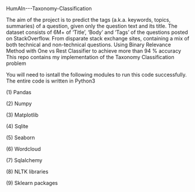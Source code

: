 HumAIn---Taxonomy-Classification

The aim of the project is to predict the tags (a.k.a. keywords, topics, summaries) of a question, given only the question text and its title. The dataset consists of 6M+ of ‘Title’, ‘Body’ and ‘Tags’ of the questions posted on StackOverflow. From disparate stack exchange sites, containing a mix of both technical and non-technical questions. Using Binary Relevance Method with One vs Rest Classifier to achieve more than 94 % accuracy
This repo contains my implementation of the Taxonomy Classification problem 

You will need to isntall the following modules to run this code successfully. The entire code is written in Python3


(1) Pandas

(2) Numpy

(3) Matplotlib

(4) Sqlite

(5) Seaborn

(6) Wordcloud

(7) Sqlalchemy

(8) NLTK libraries

(9) Sklearn packages

